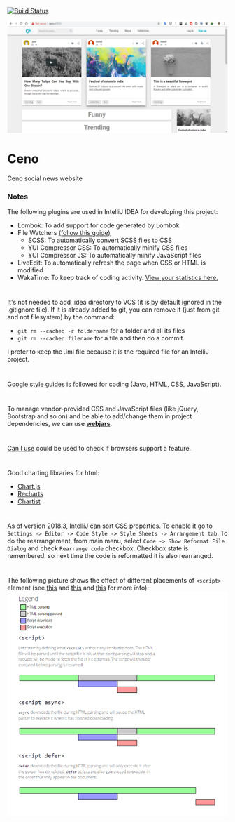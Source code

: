 [![Build Status](https://travis-ci.org/mahozad/ceno.svg?branch=master)](https://travis-ci.org/mahozad/ceno)

![Screenshot](docs/screenshot.png)

# Ceno 
Ceno social news website

### Notes

The following plugins are used in IntelliJ IDEA for developing this project:
- Lombok: To add support for code generated by Lombok
- File Watchers [(follow this guide)](https://www.jetbrains.com/help/idea/compressing-css.html)
  - SCSS: To automatically convert SCSS files to CSS
  - YUI Compressor CSS: To automatically minify CSS files
  - YUI Compressor JS: To automatically minify JavaScript files
- LiveEdit: To automatically refresh the page when CSS or HTML is modified
- WakaTime: To keep track of coding activity. [View your statistics here.](https://wakatime.com/dashboard)

#

It's not needed to add .idea directory to VCS (it is by default ignored in the .gitignore file).
If it is already added to git, you can remove it (just from git and not filesystem) by the command:
- `git rm --cached -r foldername` for a folder and all its files
- `git rm --cached filename` for a file
and then do a commit.

I prefer to keep the .iml file because it is the required file for an IntelliJ project.

#

[Google style guides](https://google.github.io/styleguide/) is followed for coding (Java, HTML, CSS, JavaScript).

#

To manage vendor-provided CSS and JavaScript files (like jQuery, Bootstrap and so on)
and be able to add/change them in project dependencies, we can use [**webjars**](https://www.webjars.org/all).

#

[Can I use](https://caniuse.com/) could be used to check if browsers support a feature. 

#

Good charting libraries for html:
- [Chart.js](https://github.com/chartjs/Chart.js)
- [Recharts](http://recharts.org/en-US)
- [Chartist](http://gionkunz.github.io/chartist-js/)

#

As of version 2018.3, IntelliJ can sort CSS properties.
To enable it go to `Settings -> Editor -> Code Style -> Style Sheets -> Arrangement tab`.
To do the rearrangement, from main menu, select `Code -> Show Reformat File Dialog` and check `Rearrange code` checkbox.
Checkbox state is remembered, so next time the code is reformatted it is also rearranged.

#

The following picture shows the effect of different placements of `<script>` element
(see [this](https://stackoverflow.com/a/24070373)
and [this](https://stackoverflow.com/a/13062316)
and [this](https://stackoverflow.com/a/41809792) for more info):
![`<script>` element placement](docs/script-element-placement.png)
